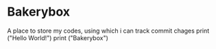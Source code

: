 # Bakerybox
A place to store my codes, using which i can track commit chages
print ("Hello World!")
print ("Bakerybox")

